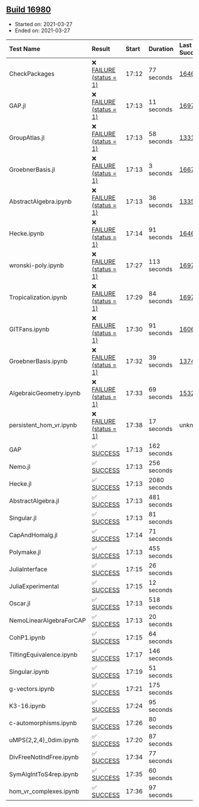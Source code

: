 ## [Build 16980](https://oscarci.mathematik.uni-kl.de/job/oscar/16980/)

* Started on: 2021-03-27
* Ended on: 2021-03-27

| Test Name    | Result | Start | Duration | Last Success | First Failure |
|:-------------|:-------|:------|:---------|:-------------|:--------------|
| CheckPackages | ❌ [FAILURE (status = 1)](https://oscarci.mathematik.uni-kl.de/job/oscar/16980/artifact/logs/build-16980/CheckPackages.log) | 17:12 | 77 seconds | [16463](https://oscarci.mathematik.uni-kl.de/job/oscar/16463/) | [16464](https://oscarci.mathematik.uni-kl.de/job/oscar/16464/) |
| GAP.jl | ❌ [FAILURE (status = 1)](https://oscarci.mathematik.uni-kl.de/job/oscar/16980/artifact/logs/build-16980/GAP.jl.log) | 17:13 | 11 seconds | [16979](https://oscarci.mathematik.uni-kl.de/job/oscar/16979/) | [16980](https://oscarci.mathematik.uni-kl.de/job/oscar/16980/) |
| GroupAtlas.jl | ❌ [FAILURE (status = 1)](https://oscarci.mathematik.uni-kl.de/job/oscar/16980/artifact/logs/build-16980/GroupAtlas.jl.log) | 17:13 | 58 seconds | [13311](https://oscarci.mathematik.uni-kl.de/job/oscar/13311/) | [13312](https://oscarci.mathematik.uni-kl.de/job/oscar/13312/) |
| GroebnerBasis.jl | ❌ [FAILURE (status = 1)](https://oscarci.mathematik.uni-kl.de/job/oscar/16980/artifact/logs/build-16980/GroebnerBasis.jl.log) | 17:13 | 3 seconds | [16676](https://oscarci.mathematik.uni-kl.de/job/oscar/16676/) | [16677](https://oscarci.mathematik.uni-kl.de/job/oscar/16677/) |
| AbstractAlgebra.ipynb | ❌ [FAILURE (status = 1)](https://oscarci.mathematik.uni-kl.de/job/oscar/16980/artifact/logs/build-16980/AbstractAlgebra.ipynb.log) | 17:13 | 36 seconds | [13355](https://oscarci.mathematik.uni-kl.de/job/oscar/13355/) | [13356](https://oscarci.mathematik.uni-kl.de/job/oscar/13356/) |
| Hecke.ipynb | ❌ [FAILURE (status = 1)](https://oscarci.mathematik.uni-kl.de/job/oscar/16980/artifact/logs/build-16980/Hecke.ipynb.log) | 17:14 | 91 seconds | [16463](https://oscarci.mathematik.uni-kl.de/job/oscar/16463/) | [16464](https://oscarci.mathematik.uni-kl.de/job/oscar/16464/) |
| wronski-poly.ipynb | ❌ [FAILURE (status = 1)](https://oscarci.mathematik.uni-kl.de/job/oscar/16980/artifact/logs/build-16980/wronski-poly.ipynb.log) | 17:27 | 113 seconds | [16976](https://oscarci.mathematik.uni-kl.de/job/oscar/16976/) | [16977](https://oscarci.mathematik.uni-kl.de/job/oscar/16977/) |
| Tropicalization.ipynb | ❌ [FAILURE (status = 1)](https://oscarci.mathematik.uni-kl.de/job/oscar/16980/artifact/logs/build-16980/Tropicalization.ipynb.log) | 17:29 | 84 seconds | [16979](https://oscarci.mathematik.uni-kl.de/job/oscar/16979/) | [16980](https://oscarci.mathematik.uni-kl.de/job/oscar/16980/) |
| GITFans.ipynb | ❌ [FAILURE (status = 1)](https://oscarci.mathematik.uni-kl.de/job/oscar/16980/artifact/logs/build-16980/GITFans.ipynb.log) | 17:30 | 91 seconds | [16068](https://oscarci.mathematik.uni-kl.de/job/oscar/16068/) | [16069](https://oscarci.mathematik.uni-kl.de/job/oscar/16069/) |
| GroebnerBasis.ipynb | ❌ [FAILURE (status = 1)](https://oscarci.mathematik.uni-kl.de/job/oscar/16980/artifact/logs/build-16980/GroebnerBasis.ipynb.log) | 17:32 | 39 seconds | [13748](https://oscarci.mathematik.uni-kl.de/job/oscar/13748/) | [13749](https://oscarci.mathematik.uni-kl.de/job/oscar/13749/) |
| AlgebraicGeometry.ipynb | ❌ [FAILURE (status = 1)](https://oscarci.mathematik.uni-kl.de/job/oscar/16980/artifact/logs/build-16980/AlgebraicGeometry.ipynb.log) | 17:33 | 69 seconds | [15322](https://oscarci.mathematik.uni-kl.de/job/oscar/15322/) | [15323](https://oscarci.mathematik.uni-kl.de/job/oscar/15323/) |
| persistent_hom_vr.ipynb | ❌ [FAILURE (status = 1)](https://oscarci.mathematik.uni-kl.de/job/oscar/16980/artifact/logs/build-16980/persistent_hom_vr.ipynb.log) | 17:38 | 17 seconds | unknown | unknown |
| GAP | ✅ [SUCCESS](https://oscarci.mathematik.uni-kl.de/job/oscar/16980/artifact/logs/build-16980/GAP.log) | 17:13 | 162 seconds |  |  |
| Nemo.jl | ✅ [SUCCESS](https://oscarci.mathematik.uni-kl.de/job/oscar/16980/artifact/logs/build-16980/Nemo.jl.log) | 17:13 | 256 seconds |  |  |
| Hecke.jl | ✅ [SUCCESS](https://oscarci.mathematik.uni-kl.de/job/oscar/16980/artifact/logs/build-16980/Hecke.jl.log) | 17:13 | 2080 seconds |  |  |
| AbstractAlgebra.jl | ✅ [SUCCESS](https://oscarci.mathematik.uni-kl.de/job/oscar/16980/artifact/logs/build-16980/AbstractAlgebra.jl.log) | 17:13 | 481 seconds |  |  |
| Singular.jl | ✅ [SUCCESS](https://oscarci.mathematik.uni-kl.de/job/oscar/16980/artifact/logs/build-16980/Singular.jl.log) | 17:13 | 81 seconds |  |  |
| CapAndHomalg.jl | ✅ [SUCCESS](https://oscarci.mathematik.uni-kl.de/job/oscar/16980/artifact/logs/build-16980/CapAndHomalg.jl.log) | 17:14 | 71 seconds |  |  |
| Polymake.jl | ✅ [SUCCESS](https://oscarci.mathematik.uni-kl.de/job/oscar/16980/artifact/logs/build-16980/Polymake.jl.log) | 17:13 | 455 seconds |  |  |
| JuliaInterface | ✅ [SUCCESS](https://oscarci.mathematik.uni-kl.de/job/oscar/16980/artifact/logs/build-16980/JuliaInterface.log) | 17:15 | 26 seconds |  |  |
| JuliaExperimental | ✅ [SUCCESS](https://oscarci.mathematik.uni-kl.de/job/oscar/16980/artifact/logs/build-16980/JuliaExperimental.log) | 17:15 | 12 seconds |  |  |
| Oscar.jl | ✅ [SUCCESS](https://oscarci.mathematik.uni-kl.de/job/oscar/16980/artifact/logs/build-16980/Oscar.jl.log) | 17:13 | 518 seconds |  |  |
| NemoLinearAlgebraForCAP | ✅ [SUCCESS](https://oscarci.mathematik.uni-kl.de/job/oscar/16980/artifact/logs/build-16980/NemoLinearAlgebraForCAP.log) | 17:13 | 20 seconds |  |  |
| CohP1.ipynb | ✅ [SUCCESS](https://oscarci.mathematik.uni-kl.de/job/oscar/16980/artifact/logs/build-16980/CohP1.ipynb.log) | 17:15 | 64 seconds |  |  |
| TiltingEquivalence.ipynb | ✅ [SUCCESS](https://oscarci.mathematik.uni-kl.de/job/oscar/16980/artifact/logs/build-16980/TiltingEquivalence.ipynb.log) | 17:17 | 146 seconds |  |  |
| Singular.ipynb | ✅ [SUCCESS](https://oscarci.mathematik.uni-kl.de/job/oscar/16980/artifact/logs/build-16980/Singular.ipynb.log) | 17:19 | 51 seconds |  |  |
| g-vectors.ipynb | ✅ [SUCCESS](https://oscarci.mathematik.uni-kl.de/job/oscar/16980/artifact/logs/build-16980/g-vectors.ipynb.log) | 17:21 | 175 seconds |  |  |
| K3-16.ipynb | ✅ [SUCCESS](https://oscarci.mathematik.uni-kl.de/job/oscar/16980/artifact/logs/build-16980/K3-16.ipynb.log) | 17:24 | 95 seconds |  |  |
| c-automorphisms.ipynb | ✅ [SUCCESS](https://oscarci.mathematik.uni-kl.de/job/oscar/16980/artifact/logs/build-16980/c-automorphisms.ipynb.log) | 17:26 | 80 seconds |  |  |
| uMPS(2,2,4)_0dim.ipynb | ✅ [SUCCESS](https://oscarci.mathematik.uni-kl.de/job/oscar/16980/artifact/logs/build-16980/uMPS-2-2-4-_0dim.ipynb.log) | 17:20 | 87 seconds |  |  |
| DivFreeNotIndFree.ipynb | ✅ [SUCCESS](https://oscarci.mathematik.uni-kl.de/job/oscar/16980/artifact/logs/build-16980/DivFreeNotIndFree.ipynb.log) | 17:34 | 77 seconds |  |  |
| SymAlgIntToS4rep.ipynb | ✅ [SUCCESS](https://oscarci.mathematik.uni-kl.de/job/oscar/16980/artifact/logs/build-16980/SymAlgIntToS4rep.ipynb.log) | 17:35 | 60 seconds |  |  |
| hom_vr_complexes.ipynb | ✅ [SUCCESS](https://oscarci.mathematik.uni-kl.de/job/oscar/16980/artifact/logs/build-16980/hom_vr_complexes.ipynb.log) | 17:36 | 97 seconds |  |  |

